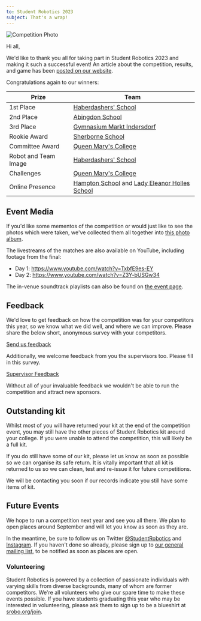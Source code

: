 ```yaml
---
to: Student Robotics 2023
subject: That's a wrap!
---
```


![Competition Photo]()

Hi all,

We'd like to thank you all for taking part in Student Robotics 2023 and making it such a successful event! An article about the competition, results, and game has been [posted on our website]().

Congratulations again to our winners:

|        Prize          |            Team
|-----------------------|-----------------------------------------------
| 1st Place             | [Haberdashers' School](https://www.habsboys.org.uk/)
| 2nd Place             | [Abingdon School](https://www.abingdon.org.uk/)
| 3rd Place             | [Gymnasium Markt Indersdorf](https://gym-indersdorf.de/)
| Rookie Award          | [Sherborne School](https://www.sherborne.org/)
| Committee Award       | [Queen Mary's College](https://www.qmc.ac.uk/)
| Robot and Team Image  | [Haberdashers' School](https://www.habsboys.org.uk/)
| Challenges            | [Queen Mary's College](https://www.qmc.ac.uk/)
| Online Presence       | [Hampton School](https://hamptonschool.org.uk/) and [Lady Eleanor Holles School](https://www.lehs.org.uk/)

## Event Media

If you'd like some mementos of the competition or would just like to see the photos which were taken, we've collected them all together into [this photo album]().

The livestreams of the matches are also available on YouTube, including footage from the final:

- Day 1: https://www.youtube.com/watch?v=TxbfE9es-EY
- Day 2: https://www.youtube.com/watch?v=Z3Y-bUSGw34

The in-venue soundtrack playlists can also be found on [the event page](https://studentrobotics.org/events/sr2023/competition/#soundtrack).

## Feedback

We'd love to get feedback on how the competition was for your competitors this year, so we know what we did well, and where we can improve. Please share the below short, anonymous survey with your competitors.

[Send us feedback](https://docs.google.com/forms/d/e/1FAIpQLScHuBLMCfTo9Yse8mYQMxCZxk6DSf5fa3aH98aGc4hbt980EA/viewform)

Additionally, we welcome feedback from you the supervisors too. Please fill in this survey.

[Supervisor Feedback](https://docs.google.com/forms/d/e/1FAIpQLSeiYyuAuEurcpENqskL78D84a6R-jH3N8D5Q_2nTYfYE_QtIQ/viewform)

Without all of your invaluable feedback we wouldn't be able to run the competition and attract new sponsors.

## Outstanding kit

Whilst most of you will have returned your kit at the end of the competition event, you may still have the other pieces of Student Robotics kit around your college. If you were unable to attend the competition, this will likely be a full kit.

If you do still have some of our kit, please let us know as soon as possible so we can organise its safe return. It is vitally important that all kit is returned to us so we can clean, test and re-issue it for future competitions.

We will be contacting you soon if our records indicate you still have some items of kit.

## Future Events

We hope to run a competition next year and see you all there. We plan to open places around September and will let you know as soon as they are.

In the meantime, be sure to follow us on Twitter [@StudentRobotics](https://twitter.com/studentrobotics) and [Instagram](https://www.instagram.com/student_robotics). If you haven't done so already, please sign up to [our general mailing list](https://studentrobotics.org/compete/), to be notified as soon as places are open.

### Volunteering

Student Robotics is powered by a collection of passionate individuals with varying skills from diverse backgrounds, many of whom are former competitors. We're all volunteers who give our spare time to make these events possible. If you have students graduating this year who may be interested in volunteering, please ask them to sign up to be a blueshirt at [srobo.org/join](https://srobo.org/join).
